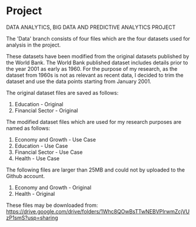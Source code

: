 # Project
DATA ANALYTICS, BIG DATA AND PREDICTIVE ANALYTICS PROJECT

The 'Data' branch consists of four files which are the four datasets used for analysis in the project.

These datasets have been modified from the original datasets published by the World Bank. The World Bank published dataset includes details prior to the year 2001 as early as 1960.
For the purpose of my research, as the dataset from 1960s is not as relevant as recent data, I decided to trim the dataset and use the data points starting from January 2001.

The original dataset files are saved as follows:

1. Education - Original
2. Financial Sector - Original

The modified dataset files which are used for my research purposes are named as follows:
1. Economy and Growth - Use Case
2. Education - Use Case
3. Financial Sector - Use Case
4. Health - Use Case

The following files are larger than 25MB and could not by uploaded to the Github account.
1. Economy and Growth - Original
2. Health - Original

These files may be downloaded from:
https://drive.google.com/drive/folders/1Whc8QOwBsTTwNEBVPIrwmZcjVUzP1smS?usp=sharing
